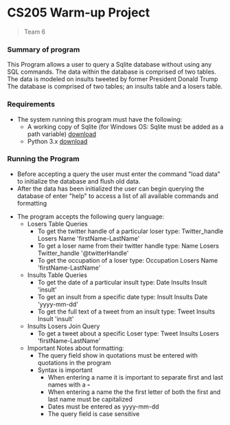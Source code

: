 # CS205 Warm-up Project
> Team 6
### Summary of program
This Program allows a user to query a Sqlite database without using any SQL commands. The data within the database is comprised of two tables. The data is modeled on insults tweeted by former President Donald Trump
The database is comprised of two tables; an insults table and a losers table. 

### Requirements
* The system running this program must have the following:
    * A working copy of Sqlite (for Windows OS: Sqlite must be added as a path variable) [download](https://sqlite.org/download.html)
    * Python 3.x [download](https://www.python.org/downloads/)
    
### Running the Program
* Before accepting a query the user must enter the command "load data" to initialize the database and flush old data.
* After the data has been initialized the user can begin querying the database of enter "help" to access a list of all available commands and formatting
- The program accepts the following query language:
    - Losers Table Queries
        - To get the twitter handle of a particular loser type: Twitter_handle Losers Name 'firstName-LastName'
        - To get a loser name from their twitter handle type: Name Losers Twitter_handle '@twitterHandle'
        - To get the occupation of a loser type: Occupation Losers Name 'firstName-LastName'
    - Insults Table Queries
        - To get the date of a particular insult type: Date Insults Insult 'insult'
        - To get an insult from a specific date type: Insult Insults Date 'yyyy-mm-dd'
        - To get the full text of a tweet from an insult type: Tweet Insults Insult 'insult'
    - Insults Losers Join Query
        - To get a tweet about a specific Loser type: Tweet Insults Losers 'firstName-LastName'
    - Important Notes about formatting:
        - The query field show in quotations must be entered with quotations in the program
        - Syntax is important
            - When entering a name it is important to separate first and last names with a **-**
            - When entering a name the the first letter of both the first and last name must be capitalized
            - Dates must be entered as yyyy-mm-dd
            - The query field is case sensitive 
